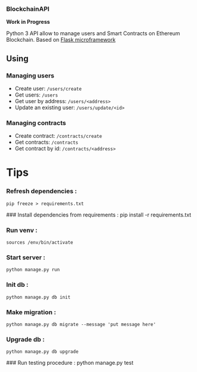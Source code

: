 ### BlockchainAPI
**Work in Progress**

Python 3 API allow to manage users and Smart Contracts on Ethereum Blockchain.
Based on [Flask microframework](https://flask.palletsprojects.com/en/1.1.x/)

## Using

### Managing users
 - Create user:  `/users/create`
 - Get users: `/users`
 - Get user by address: `/users/<address>`
 - Update an existing user: `/users/update/<id>`

### Managing contracts
 - Create contract:  `/contracts/create`
 - Get contracts: `/contracts`
 - Get contract by id: `/contracts/<address>`
 
# Tips

### Refresh dependencies :
    pip freeze > requirements.txt
### Install dependencies from requirements :
    pip install -r requirements.txt
### Run venv : 
    sources /env/bin/activate
### Start server : 
    python manage.py run
### Init db : 
    python manage.py db init
### Make migration : 
    python manage.py db migrate --message 'put message here'
### Upgrade db :
    python manage.py db upgrade
### Run testing procedure :
    python manage.py test